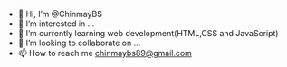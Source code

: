 - 👋 Hi, I’m @ChinmayBS
- 👀 I’m interested in ...
- 🌱 I’m currently learning web development(HTML,CSS and JavaScript)
- 💞️ I’m looking to collaborate on ...
- 📫 How to reach me chinmaybs89@gmail.com

<!---
ChinmayBS/ChinmayBS is a ✨ special ✨ repository because its `README.md` (this file) appears on your GitHub profile.
You can click the Preview link to take a look at your changes.
--->
